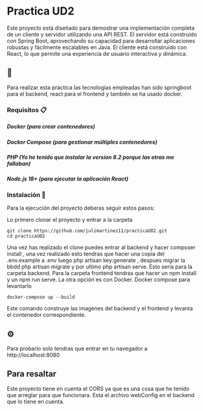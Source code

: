 # Practica UD2

Este proyecto está diseñado para demostrar una implementación completa de un cliente y servidor utilizando una API REST. El servidor está construido con Spring Boot, aprovechando su capacidad para desarrollar aplicaciones robustas y fácilmente escalables en Java. El cliente está construido con React, lo que permite una experiencia de usuario interactiva y dinámica.

## 🚀

Para realizar esta práctica las tecnologías empleadas han sido springboot para el backend, react para el frontend y también se ha usado docker.

### Requisitos 📋

##### Docker (para crear contenedores)
##### Docker Compose (para gestionar múltiples contenedores)
##### PHP (Yo he tenido que instalar la version 8.2 porque las otras me fallaban)
##### Node.js 18+ (para ejecutar la aplicación React)


### Instalación 🔧

Para la ejecución del proyecto deberas seguir estos pasos:

Lo primero clonar el proyecto y entrar a la carpeta

```
git clone https://github.com/julimartinez11/practicaUD2.git
cd practicaUD2
```
Una vez has realizado el clone puedes entrar al backend y hacer composer install , una vez realizado esto tendras que hacer una copia del .env.example a .env luego php artisan key:generate , despues migrar la bbdd php artisan migrate y por ultimo php artisan serve. Esto seria para la carpeta backend.
Para la carpeta frontend tendras que hacer un npm install y un npm run serve.
La otra opción es con Docker. Docker compose para levantarlo

```
docker-compose up --build
```

Este comando construye las imagenes del backend y el frontend y levanta el contenedor correspondiente.

##  ⚙️

Para probarlo solo tendras que entrar en tu navegador a http://localhost:8080

## Para resaltar

Este proyecto tiene en cuenta el CORS ya que es una cosa que he tenido que arreglar para que funcionara. Esta el archivo webConfig en el backend que lo tiene en cuenta.
